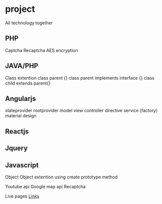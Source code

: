# project
All technology together

PHP
----------------
Captcha
Recaptcha
AES encryption

JAVA/PHP
----------------
Class extention
class parent {}
class parent implements interface {}
class child extends parent{}

Angularjs
----------------
stateprovider
rootprovider
model
view
controller
directive
service (factory)
material design

Reactjs
----------------

Jquery
----------------

Javascript
----------------
Object
Object extention using create prototype method

Youtube api
Google map api
Recaptcha

Live pages
[Links](https://docs.google.com/spreadsheets/d/1-kRxk-nzYA8EHnwrWwAZojOm2u502wnmPx0pZ6uULTs/pubhtml)



